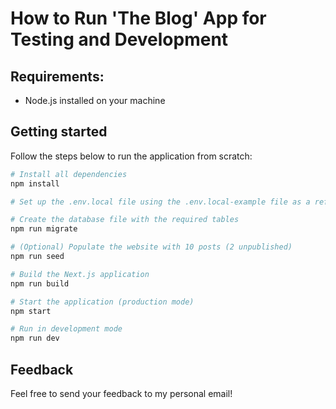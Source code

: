 # How to Run 'The Blog' App for Testing and Development

## Requirements:

- Node.js installed on your machine

## Getting started

Follow the steps below to run the application from scratch:

```sh
# Install all dependencies
npm install

# Set up the .env.local file using the .env.local-example file as a reference

# Create the database file with the required tables
npm run migrate

# (Optional) Populate the website with 10 posts (2 unpublished)
npm run seed

# Build the Next.js application
npm run build

# Start the application (production mode)
npm start

# Run in development mode
npm run dev
```

## Feedback

Feel free to send your feedback to my personal email!
